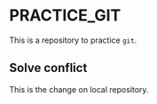 # PRACTICE_GIT
This is a repository to practice `git`.

## Solve conflict
This is the change on local repository.

